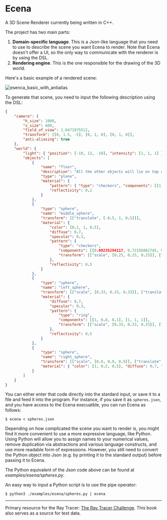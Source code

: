 # Ecena
A 3D Scene Renderer currently being written in C++.

The project has two main parts:
1. __Domain-specific language__. This is a Json-like language that you need to use to describe the scene you want Ecena to render. Note that Ecena doesn't offer a UI, so the only way to communicate with the renderer is by using the DSL.
2. __Rendering engine__. This is the one responsible for the drawing of the 3D world.

Here's a basic example of a rendered scene:

![esenca_basic_with_antialias](https://user-images.githubusercontent.com/4519785/211681017-17db5e46-8f90-461e-b78b-5012f3c48fa3.png)

To generate that scene, you need to input the following description using the DSL:

```json
{
    "camera": {
        "h_size": 1000,
        "v_size": 600,
        "field_of_view": 1.0471975512,
        "transform": [[0, 1.5, -5], [0, 1, 0], [0, 1, 0]],
        "anti-aliasing": true
    },
    "world": {
        "light": { "position": [-10, 12, -10], "intensity": [1, 1, 1] },
        "objects": [
            { 
                "name": "floor",
                "description": "All the other objects will lie on top of this one",
                "type": "plane", 
                "material": {
                    "pattern": { "type": "checkers", "components": [[1, 1, 1], [0.5, 0.5, 0.5]]},
                    "reflectivity": 0.2
                }
            },
            {
                "type": "sphere",
                "name": "middle_sphere",
                "transform": [["translate", [-0.5, 1, 0.5]]],
                "material": { 
                    "color": [0.1, 1, 0.5],
                    "diffuse": 0.7,
                    "specular": 0.3,
                    "pattern": {
                        "type": "checkers",
                        "components": [[0.08235294117, 0.72156862745, 0], [0.1, 1, 0.5]],
                        "transform": [["scale", [0.25, 0.25, 0.25]], ["rotate_y", -0.78539816339]]
                    },
                    "reflectivity": 0.5
                } 
            },
            {
                "type": "sphere",
                "name": "left_sphere",
                "transform": [["scale", [0.33, 0.33, 0.33]], ["translate", [-1.5, 0.33, -0.75]]],
                "material": {
                    "diffuse": 0.7,
                    "specular": 0.3,
                    "pattern": {
                        "type": "ring",
                        "components": [[1, 0.8, 0.1], [1, 1, 1]],
                        "transform": [["scale", [0.33, 0.33, 0.33]], ["rotate_x", -0.72156862745]]
                    },
                    "reflectivity": 0.5
                }
            },
            {
                "type": "sphere",
                "name": "right_sphere",
                "transform": [["scale", [0.9, 0.9, 0.9]], ["translate", [2, 0.9, 2]]],
                "material": { "color": [1, 0.5, 0.5], "diffuse": 0.7, "specular": 0.3, "reflectivity": 0.5}
            }
        ]
    }
}
```

You can either enter that code directly into the stardard input, or save it to a file and feed it into the program. For instance, if you save it as `spheres.json`, and you have
access to the Ecena execuatble, you can run Ecena as follows:

```
$ ecena < spheres.json
```

Depending on how complicated the scene you want to render is, you might find it more convenient to use a more expressive language, like Python. Using Python will allow you to assign
names to your numerical values, remove duplication via abstractions and various language constructs, and use more readable form of expressions. However, you still need to convert the Python object into Json (e.g. by printing it to the standard output) before passing it to Ecena.

The Python equivalent of the Json code above can be found at _examples/esena/spheres.py_. 

An easy way to input a Python script is to use the pipe operator:

```
$ python3 ./examples/esena/spheres.py | ecena
```

---

Primary resource for the Ray Tracer: [The Ray Tracer Challenge](http://raytracerchallenge.com/). This book
also serves as a source for test data.
